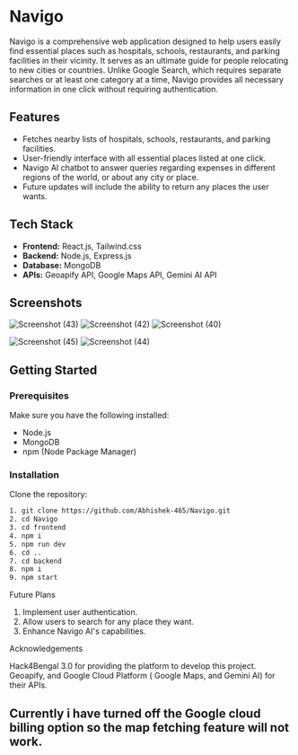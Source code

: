 # Navigo

Navigo is a comprehensive web application designed to help users easily find essential places such as hospitals, schools, restaurants, and parking facilities in their vicinity. It serves as an ultimate guide for people relocating to new cities or countries. Unlike Google Search, which requires separate searches or at least one category at a time, Navigo provides all necessary information in one click without requiring authentication.

## Features

- Fetches nearby lists of hospitals, schools, restaurants, and parking facilities.
- User-friendly interface with all essential places listed at one click.
- Navigo AI chatbot to answer queries regarding expenses in different regions of the world, or about any city or place.
- Future updates will include the ability to return any places the user wants.

## Tech Stack

- **Frontend:** React.js, Tailwind.css
- **Backend:** Node.js, Express.js
- **Database:** MongoDB
- **APIs:** Geoapify API, Google Maps API, Gemini AI API

## Screenshots


![Screenshot (43)](https://github.com/Abhishek-465/Navigo/assets/127030695/1a1c6540-1601-4624-b015-202b6d4b8b99)
![Screenshot (42)](https://github.com/Abhishek-465/Navigo/assets/127030695/5434ca96-0a22-4f62-a5d5-c961da77e4a4)
![Screenshot (40)](https://github.com/Abhishek-465/Navigo/assets/127030695/d497cc34-cd24-4c60-80cd-784c62977ff0)

![Screenshot (45)](https://github.com/Abhishek-465/Navigo/assets/127030695/2a63c13a-df54-4db3-a45e-67265dfb206a)
![Screenshot (44)](https://github.com/Abhishek-465/Navigo/assets/127030695/9cef684b-37e0-4a67-b39a-1950b69a761c)
## Getting Started

### Prerequisites

Make sure you have the following installed:

- Node.js
- MongoDB
- npm (Node Package Manager)

### Installation
Clone the repository:
   ```sh
1. git clone https://github.com/Abhishek-465/Navigo.git
2. cd Navigo
3. cd frontend
4. npm i
5. npm run dev
6. cd ..
7. cd backend
8. npm i
9. npm start
   ```
Future Plans

1. Implement user authentication.
2. Allow users to search for any place they want.
3. Enhance Navigo AI's capabilities.

Acknowledgements

Hack4Bengal 3.0 for providing the platform to develop this project.
Geoapify, and Google Cloud Platform ( Google Maps, and Gemini AI) for their APIs. 
## Currently i have turned off the Google cloud billing option so the map fetching feature will not work.
